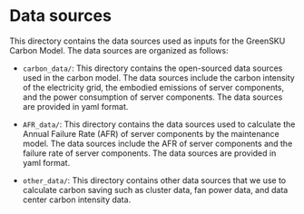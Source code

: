 # Data sources

This directory contains the data sources used as inputs for the GreenSKU Carbon Model. The data sources are organized as follows:

- `carbon_data/`: This directory contains the open-sourced data sources used in the carbon model. The data sources include the carbon intensity of the electricity grid, the embodied emissions of server components, and the power consumption of server components. The data sources are provided in yaml format.

- `AFR_data/`: This directory contains the data sources used to calculate the Annual Failure Rate (AFR) of server components by the maintenance model. The data sources include the AFR of server components and the failure rate of server components. The data sources are provided in yaml format.

- `other_data/`: This directory contains other data sources that we use to calculate carbon saving such as cluster data, fan power data, and data center carbon intensity data.
